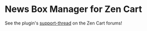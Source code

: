 # News Box Manager for Zen Cart

See the plugin's [support-thread](https://www.zen-cart.com/showthread.php?216422) on the Zen Cart forums!